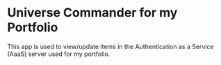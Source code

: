 # Universe Commander for my Portfolio

This app is used to view/update items in the Authentication as a Service (AaaS) server used for my portfolio.
